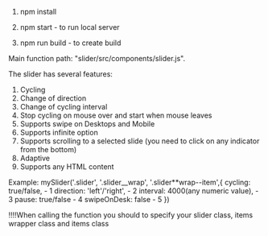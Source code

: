 1. npm install

2. npm start - to run local server

3. npm run build - to create build

Main function path: "slider/src/components/slider.js".

The slider has several features:

1. Cycling
2. Change of direction
3. Change of cycling interval
4. Stop cycling on mouse over and start when mouse leaves
5. Supports swipe on Desktops and Mobile
6. Supports infinite option
7. Supports scrolling to a selected slide (you need to click on any indicator from the bottom)
8. Adaptive
9. Supports any HTML content

Example:
mySlider('.slider', '.slider\_\_wrap', '.slider\*\*wrap--item',{
cycling: true/false, - 1
direction: 'left'/'right', - 2
interval: 4000(any numeric value), - 3
pause: true/false - 4
swipeOnDesk: false - 5
})

!!!!When calling the function you should to specify your slider class, items wrapper class and items class
